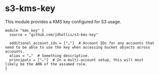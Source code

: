 # s3-kms-key

This module provides a KMS key configured for S3 usage.

```hcl
module "kms_key" {
  source = "github.com/jdhollis/s3-kms-key"
  
  additional_account_ids = ["…"]  # Account IDs for any accounts that need to be able to use the key when accessing bucket objects across accounts.
  alias = "…"  # Something descriptive.
  principals = ["…"]  # In a multi-account setup, this will most likely be the ARN of the assumed role.
}
```
